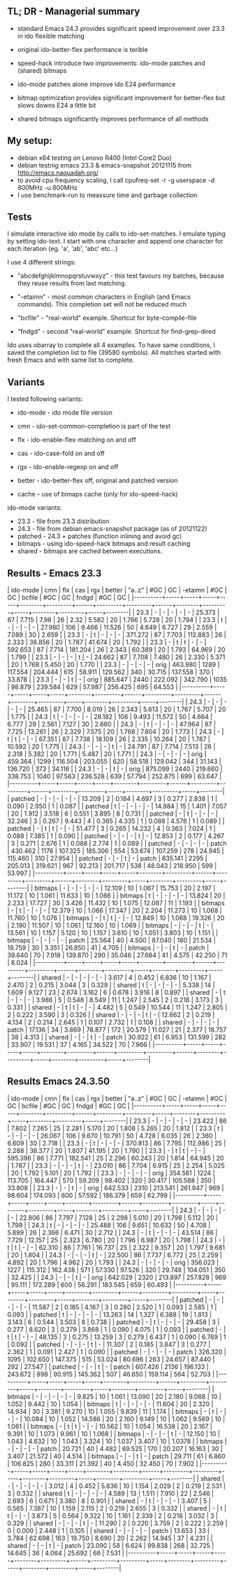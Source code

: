 TL; DR - Managerial summary
----------------------------

- standard Emacs 24.3 provides significant speed improvement over 23.3 in ido flexible matching 
- original ido-better-flex performance is terible
- speed-hack introduce two improvements: ido-mode patches and (shared) bitmaps

- ido-mode patches alone improve ido E24 performance
- bitmap optimization provides significant improvement for better-flex but slows downs E24 a little bit 
- shared bitmaps significantly improves performance of all methods

My setup: 
---------

- debian x64 testing on Lenovo R400 (Intel Core2 Duo)
- debian testnig emacs 23.3 & emacs-snapshot 20121115 from http://emacs.naquadah.org/
- to avoid cpu frequency scaling, I call
  cpufreq-set -r -g userspace -d 800MHz -u 800MHz
- I use benchmark-run to meassure time and garbage collection

Tests
-----

I simulate interactive ido mode by calls to ido-set-matches. I emulate typing by 
setting ido-text. I start with one character and append one character for each
iteration (eg. 'a', 'ab', 'abc' etc...)

I use 4 different strings:

- "abcdefghijklmnopqrstuvwxyz" - this test favours my batches, because they reuse
  results from last matching. 
  
- "-etaimn" - most common characters in English (and Emacs commands). This completion
  set will not be reduced much
  
- "bcfile" - "real-world" example. Shortcut for byte-compile-file

- "fndgd" - second "real-world" example. Shortcut for find-grep-dired

Ido uses obarray to complete all 4 examples. To have same conditions,
I saved the completion list to file (39580 symbols). All matches
started with fresh Emacs and with same list to complete.

Variants
---------

I tested following variants:

- ido-mode		- ido mode file version 
- cmn			- ido-set-common-completion is part of the test
- flx			- ido-enable-flex-matching on and off
- cas			- ido-case-fold on and off
- rgx			- ido-enable-regexp on and off

- better		- ido-better-flex off, original and patched version
- cache			- use of bimaps cache (only for ido-speed-hack)

ido-mode variants:

- 23.3	   - file from 23.3 distribution
- 24.3	   - file from debian emacs-snapshot package (as of 20121122)
- patched  - 24.3 + patches (function inlining and avoid gc)
- bitmaps  - using ido-speed-hack bitmaps and result caching
- shared   - bitmaps are cached between executions.


Results -  Emacs 23.3
---------------------

| ido-mode | cmn | flx | cas | rgx | better |  "a..z" |  #GC |      GC | -etaimn |  #GC |     GC |  bcfile | #GC |     GC |   fndgd | #GC |     GC |
|----------+-----+-----+-----+-----+--------+---------+------+---------+---------+------+--------+---------+-----+--------+---------+-----+--------|
| 23.3     | -   | -   | -   | -   | -      |  25.373 |   87 |   7.715 |    7.98 |   26 |   2.32 |   5.582 |  20 |  1.766 |   5.728 |  20 |  1.794 |
| 23.3     | t   | -   | -   | -   | -      |  27.980 |  106 |   9.466 |  11.526 |   50 |  4.649 |   6.727 |  29 |  2.559 |   7.089 |  30 |  2.659 |
| 23.3     | -   | t   | -   | -   | -      | 371.272 |   87 |   7.703 | 112.883 |   26 |  2.333 |  38.856 |  20 |  1.787 |  41.674 |  20 |  1.792 |
| 23.3     | -   | t   | t   | -   | -      | 592.653 |   87 |   7.714 | 181.204 |   26 |  2.343 |  60.389 |  20 |  1.793 |  64.969 |  20 |  1.799 |
| 23.3     | -   | -   | -   | t   | -      |  24.662 |   87 |   7.708 |   7.480 |   26 |  2.330 |   5.371 |  20 |  1.768 |   5.450 |  20 |  1.770 |
| 23.3     | -   | -   | -   | -   | orig   | 463.980 | 1289 | 117.554 | 204.444 |  615 | 58.911 | 129.562 | 340 | 30.715 | 137.558 | 370 | 33.878 |
| 23.3     | -   | -   | t   | -   | orig   | 885.647 | 2440 | 222.092 | 342.790 | 1035 | 98.879 | 239.584 | 629 | 57.987 | 256.425 | 695 | 64.553 |
|----------+-----+-----+-----+-----+--------+---------+------+---------+---------+------+--------+---------+-----+--------+---------+-----+--------|
| 24.3     | -   | -   | -   | -   | -      |  25.465 |   87 |   7.700 |   8.019 |   26 |  2.343 |   5.613 |  20 |  1.767 |   5.707 |  20 |  1.775 |
| 24.3     | t   | -   | -   | -   | -      |  28.182 |  106 |   9.493 |  11.572 |   50 |  4.664 |   6.777 |  29 |  2.561 |   7.127 |  30 |  2.660 |
| 24.3     | -   | t   | -   | -   | -      |  47.964 |   87 |   7.725 |  13.261 |   26 |  2.329 |   7.575 |  20 |  1.768 |   7.804 |  20 |  1.773 |
| 24.3     | -   | t   | t   | -   | -      |  67.351 |   87 |   7.738 |  18.109 |   26 |  2.335 |  10.264 |  20 |  1.787 |  10.592 |  20 |  1.775 |
| 24.3     | -   | -   | -   | t   | -      |  24.791 |   87 |   7.714 |   7.513 |   26 |  2.318 |   5.382 |  20 |  1.771 |   5.487 |  20 |  1.771 |
| 24.3     | -   | -   | -   | -   | orig   | 459.364 | 1299 | 116.504 | 203.055 |  620 | 58.518 | 129.042 | 344 | 31.143 | 136.720 | 373 | 34.116 |
| 24.3     | -   | -   | t   | -   | orig   | 875.099 | 2440 | 219.660 | 338.753 | 1040 | 97.563 | 236.528 | 639 | 57.794 | 252.875 | 699 | 63.647 |
|----------+-----+-----+-----+-----+--------+---------+------+---------+---------+------+--------+---------+-----+--------+---------+-----+--------|
| patched  | -   | -   | -   | -   | -      |  13.209 |    2 |   0.184 |   4.697 |    3 |  0.277 |   2.838 |   1 |  0.090 |   2.950 |   1 |  0.087 |
| patched  | t   | -   | -   | -   | -      |  14.984 |   15 |   1.401 |   7.057 |   20 |  1.912 |   3.518 |   6 |  0.551 |   3.895 |   8 |  0.731 |
| patched  | -   | t   | -   | -   | -      |  32.246 |    3 |   0.267 |   9.443 |    4 |  0.365 |   4.335 |   1 |  0.088 |   4.578 |   1 |  0.089 |
| patched  | -   | t   | t   | -   | -      |  51.477 |    3 |   0.265 |  14.232 |    4 |  0.363 |   7.024 |   1 |  0.088 |   7.385 |   1 |  0.090 |
| patched  | -   | -   | -   | t   | -      |  12.853 |    2 |   0.177 |   4.267 |    3 |  0.271 |   2.676 |   1 |  0.088 |   2.774 |   1 |  0.089 |
| patched  | -   | -   | -   | -   | patch  | 430.462 | 1176 | 107.325 | 185.306 |  554 | 53.674 | 107.259 | 278 | 24.945 | 115.460 | 310 | 27.954 |
| patched  | -   | -   | t   | -   | patch  | 835.141 | 2295 | 205.013 | 319.621 |  967 | 92.213 | 201.717 | 538 | 48.043 | 218.950 | 599 | 53.997 |
|----------+-----+-----+-----+-----+--------+---------+------+---------+---------+------+--------+---------+-----+--------+---------+-----+--------|
| bitmaps  | -   | -   | -   | -   | -      |  12.109 |   10 |   1.067 |  15.753 |   20 |  2.197 |  11.172 |  10 |  1.061 |  11.633 |  10 |  1.066 |
| bitmaps  | t   | -   | -   | -   | -      |  13.824 |   20 |   2.233 |  17.727 |   30 |  3.426 |  11.432 |  10 |  1.075 |  12.087 |  11 |  1.193 |
| bitmaps  | -   | t   | -   | -   | -      |  12.379 |   10 |   1.066 |  17.347 |   20 |  2.204 |  11.273 |  10 |  1.068 |  11.760 |  10 |  1.076 |
| bitmaps  | -   | t   | t   | -   | -      |  12.849 |   10 |   1.068 |  19.326 |   20 |  2.190 |  11.507 |  10 |  1.061 |  12.160 |  10 |  1.069 |
| bitmaps  | -   | -   | -   | t   | -      |  13.561 |   10 |   1.157 |   5.120 |   10 |  1.157 |   3.610 |  10 |  1.051 |   3.803 |  10 |  1.151 |
| bitmaps  | -   | -   | -   | -   | patch  |  25.564 |   40 |   4.500 |  87.040 |  180 | 21.534 |  19.759 |  30 |  3.351 |  26.850 |  41 |  4.705 |
| bitmaps  | -   | -   | t   | -   | patch  |  39.640 |   70 |   7.918 | 139.870 |  290 | 35.046 |  27.684 |  41 |  4.575 |  42.250 |  71 |  8.024 |
|----------+-----+-----+-----+-----+--------+---------+------+---------+---------+------+--------+---------+-----+--------+---------+-----+--------|
| shared   | -   | -   | -   | -   | -      |   3.617 |    4 |   0.452 |   6.836 |   10 |  1.167 |   2.470 |   2 |  0.215 |   3.044 |   3 |  0.329 |
| shared   | t   | -   | -   | -   | -      |   5.338 |   14 |   1.609 |   9.127 |   23 |  2.674 |   3.162 |   6 |  0.678 |   3.916 |   8 |  0.897 |
| shared   | -   | t   | -   | -   | -      |   3.986 |    5 |   0.548 |   8.549 |   11 |  1.247 |   2.545 |   2 |  0.218 |   3.173 |   3 |  0.331 |
| shared   | -   | t   | t   | -   | -      |   4.482 |    5 |   0.549 |  10.544 |   11 |  1.247 |   2.805 |   2 |  0.222 |   3.590 |   3 |  0.326 |
| shared   | -   | -   | -   | t   | -      |  12.662 |    2 |   0.219 |   4.134 |    2 |  0.214 |   2.645 |   1 |  0.107 |   2.732 |   1 |  0.108 |
| shared   | -   | -   | -   | -   | patch  |  17.136 |   34 |   3.869 |  78.877 |  172 | 20.579 |  11.027 |  21 |  2.377 |  18.757 |  38 |  4.313 |
| shared   | -   | -   | t   | -   | patch  |  30.922 |   61 |   6.953 | 131.599 |  282 | 33.907 |  19.531 |  37 |  4.165 |  34.522 |  70 |  7.966 |
|----------+-----+-----+-----+-----+--------+---------+------+---------+---------+------+--------+---------+-----+--------+---------+-----+--------|

Results Emacs 24.3.50
---------------------

| ido-mode | cmn | flx | cas | rgx | better |  "a..z" |  #GC |      GC | -etaimn | #GC |     GC |  bcfile | #GC |     GC |   fndgd | #GC |     GC |
|----------+-----+-----+-----+-----+--------+---------+------+---------+---------+-----+--------+---------+-----+--------+---------+-----+--------|
| 23.3     | -   | -   | -   | -   | -      |  23.422 |   86 |   7.802 |   7.265 |  25 |  2.281 |   5.170 |  20 |  1.808 |   5.265 |  20 |  1.812 |
| 23.3     | t   | -   | -   | -   | -      |  26.067 |  106 |   9.670 |  10.791 |  50 |  4.728 |   6.035 |  26 |  2.360 |   6.609 |  30 |  2.718 |
| 23.3     | -   | t   | -   | -   | -      | 370.813 |   86 |   7.795 | 112.986 |  25 |  2.288 |  38.377 |  20 |  1.807 |  41.195 |  20 |  1.790 |
| 23.3     | -   | t   | t   | -   | -      | 595.396 |   86 |   7.771 | 182.541 |  25 |  2.296 |  60.243 |  20 |  1.814 |  64.945 |  20 |  1.787 |
| 23.3     | -   | -   | -   | t   | -      |  23.010 |   86 |   7.704 |   6.915 |  25 |  2.254 |   5.025 |  20 |  1.792 |   5.101 |  20 |  1.792 |
| 23.3     | -   | -   | -   | -   | orig   | 354.581 | 1224 | 113.705 | 164.447 | 570 | 59.209 |  98.402 | 320 | 30.417 | 105.588 | 350 | 33.808 |
| 23.3     | -   | -   | t   | -   | orig   | 642.533 | 2310 | 213.541 | 261.947 | 969 | 98.604 | 174.093 | 600 | 57.592 | 186.379 | 659 | 62.799 |
|----------+-----+-----+-----+-----+--------+---------+------+---------+---------+-----+--------+---------+-----+--------+---------+-----+--------|
| 24.3     | -   | -   | -   | -   | -      |  22.806 |   86 |   7.797 |   7.128 |  25 |  2.298 |   5.010 |  20 |  1.798 |   5.112 |  20 |  1.799 |
| 24.3     | t   | -   | -   | -   | -      |  25.488 |  106 |   9.651 |  10.632 |  50 |  4.708 |   5.899 |  26 |  2.366 |   6.471 |  30 |  2.712 |
| 24.3     | -   | t   | -   | -   | -      |  43.514 |   86 |   7.729 |  12.157 |  25 |  2.323 |   6.780 |  20 |  1.796 |   6.987 |  20 |  1.798 |
| 24.3     | -   | t   | t   | -   | -      |  62.310 |   86 |   7.761 |  16.737 |  25 |  2.322 |   9.357 |  20 |  1.797 |   9.681 |  20 |  1.804 |
| 24.3     | -   | -   | -   | t   | -      |  22.500 |   86 |   7.737 |   6.772 |  25 |  2.259 |   4.892 |  20 |  1.796 |   4.962 |  20 |  1.793 |
| 24.3     | -   | -   | -   | -   | orig   | 356.023 | 1227 | 115.312 | 162.438 | 571 | 57.330 |  97.526 | 320 | 29.748 | 104.051 | 350 | 32.425 |
| 24.3     | -   | -   | t   | -   | orig   | 642.029 | 2320 | 213.897 | 257.828 | 969 | 95.111 | 172.289 | 600 | 56.291 | 183.545 | 659 | 60.493 |
|----------+-----+-----+-----+-----+--------+---------+------+---------+---------+-----+--------+---------+-----+--------+---------+-----+--------|
| patched  | -   | -   | -   | -   | -      |  11.587 |    2 |   0.185 |   4.167 |   3 |  0.280 |   2.520 |   1 |  0.093 |   2.585 |   1 |  0.093 |
| patched  | t   | -   | -   | -   | -      |  13.263 |   14 |   1.327 |   6.388 |  19 |  1.813 |   3.143 |   6 |  0.544 |   3.503 |   8 |  0.738 |
| patched  | -   | t   | -   | -   | -      |  29.458 |    3 |   0.277 |   8.620 |   3 |  0.279 |   3.868 |   1 |  0.090 |   4.075 |   1 |  0.093 |
| patched  | -   | t   | t   | -   | -      |  48.135 |    3 |   0.275 |  13.259 |   3 |  0.279 |   6.437 |   1 |  0.090 |   6.769 |   1 |  0.092 |
| patched  | -   | -   | -   | t   | -      |  11.307 |    2 |   0.185 |   3.847 |   3 |  0.277 |   2.362 |   1 |  0.091 |   2.427 |   1 |  0.090 |
| patched  | -   | -   | -   | -   | patch  | 326.320 | 1095 | 102.650 | 147.375 | 515 | 53.024 |  80.696 | 263 | 24.657 |  87.440 | 292 | 27.547 |
| patched  | -   | -   | t   | -   | patch  | 607.426 | 2136 | 196.133 | 243.672 | 898 | 90.915 | 145.362 | 507 | 46.650 | 159.114 | 564 | 52.703 |
|----------+-----+-----+-----+-----+--------+---------+------+---------+---------+-----+--------+---------+-----+--------+---------+-----+--------|
| bitmaps  | -   | -   | -   | -   | -      |   9.825 |   10 |   1.061 |  13.090 |  20 |  2.180 |   9.068 |  10 |  1.052 |   9.442 |  10 |  1.054 |
| bitmaps  | t   | -   | -   | -   | -      |  11.604 |   20 |   2.320 |  14.934 |  30 |  3.381 |   9.270 |  10 |  1.055 |   9.839 |  11 |  1.174 |
| bitmaps  | -   | t   | -   | -   | -      |  10.084 |   10 |   1.052 |  14.586 |  20 |  2.160 |   9.149 |  10 |  1.062 |   9.569 |  10 |  1.061 |
| bitmaps  | -   | t   | t   | -   | -      |  10.562 |   10 |   1.054 |  16.538 |  20 |  2.167 |   9.391 |  10 |  1.073 |   9.961 |  10 |  1.068 |
| bitmaps  | -   | -   | -   | t   | -      |  12.150 |   10 |   1.043 |   4.632 |  10 |  1.043 |   3.324 |  10 |  1.037 |   3.407 |  10 | 1.0378 |
| bitmaps  | -   | -   | -   | -   | patch  |  20.721 |   40 |   4.482 |  69.525 | 170 | 20.207 |  16.163 |  30 |  3.407 |  21.572 |  40 |  4.514 |
| bitmaps  | -   | -   | t   | -   | patch  |  29.711 |   61 |   6.860 | 106.825 | 280 | 33.311 |  21.392 |  40 |  4.450 |  32.450 |  70 |  7.902 |
|----------+-----+-----+-----+-----+--------+---------+------+---------+---------+-----+--------+---------+-----+--------+---------+-----+--------|
| shared   | -   | -   | -   | -   | -      |   3.012 |    4 |   0.452 |   5.836 |  10 |  1.154 |   2.029 |   2 |  0.219 |   2.531 |   3 |  0.332 |
| shared   | t   | -   | -   | -   | -      |   4.589 |   13 |   1.511 |   7.910 |  22 |  2.546 |   2.693 |   6 |  0.671 |   3.380 |   8 |  0.901 |
| shared   | -   | t   | -   | -   | -      |   3.407 |    5 |   0.565 |   7.387 |  10 |  1.159 |   2.115 |   2 |  0.219 |   2.655 |   3 |  0.332 |
| shared   | -   | t   | t   | -   | -      |   3.873 |    5 |   0.564 |   9.322 |  10 |  1.161 |   2.339 |   2 |  0.218 |   3.032 |   3 |  0.329 |
| shared   | -   | -   | -   | t   | -      |  11.290 |    2 |   0.220 |   3.759 |   2 |  0.222 |   2.259 |   0 |  0.000 |   2.448 |   1 |  0.105 |
| shared   | -   | -   | -   | -   | patch  |  13.653 |   33 |   3.784 |  62.698 | 163 | 19.750 |   8.690 |  20 |  2.262 |  14.945 |  37 |  4.231 |
| shared   | -   | -   | t   | -   | patch  |  23.090 |   58 |   6.624 |  99.838 | 268 | 32.725 |  14.645 |  36 |  4.064 |  25.692 |  66 |  7.531 |
|----------+-----+-----+-----+-----+--------+---------+------+---------+---------+-----+--------+---------+-----+--------+---------+-----+--------|
